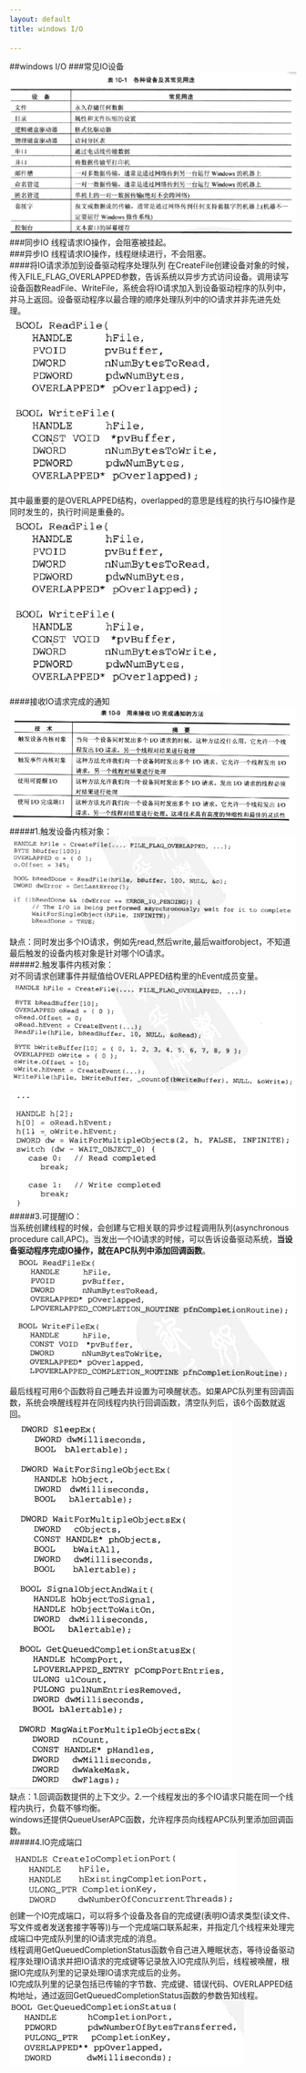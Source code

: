 ```yaml
---
layout: default
title: windows I/O

---
```

##windows I/O
###常见IO设备
![](https://github.com/garydai/garydai.github.com/raw/master/_posts/pic/io.PNG)
###同步IO
线程请求IO操作，会阻塞被挂起。  
###异步IO
线程请求IO操作，线程继续进行，不会阻塞。  
####将IO请求添加到设备驱动程序处理队列
在CreateFile创建设备对象的时候，传入FILE_FLAG_OVERLAPPED参数，告诉系统以异步方式访问设备。调用读写设备函数ReadFile、WriteFile，系统会将IO请求加入到设备驱动程序的队列中，并马上返回。设备驱动程序以最合理的顺序处理队列中的IO请求并非先进先处理。        
![](https://github.com/garydai/garydai.github.com/raw/master/_posts/pic/readfile.PNG)  
其中最重要的是OVERLAPPED结构，overlapped的意思是线程的执行与IO操作是同时发生的，执行时间是重叠的。  
![](https://github.com/garydai/garydai.github.com/raw/master/_posts/pic/readfile.PNG)    
####接收IO请求完成的通知  
![](https://github.com/garydai/garydai.github.com/raw/master/_posts/pic/iocomplete.PNG)   
#####1.触发设备内核对象：  
![](https://github.com/garydai/garydai.github.com/raw/master/_posts/pic/ioc1.PNG)   
缺点：同时发出多个IO请求，例如先read,然后write,最后waitforobject，不知道最后触发的设备内核对象是针对哪个IO请求。  
#####2.触发事件内核对象：	
对不同请求创建事件并赋值给OVERLAPPED结构里的hEvent成员变量。  
![](https://github.com/garydai/garydai.github.com/raw/master/_posts/pic/ioc2_1.PNG)  
![](https://github.com/garydai/garydai.github.com/raw/master/_posts/pic/ioc2_2.PNG)  
#####3.可提醒IO：		
当系统创建线程的时候，会创建与它相关联的异步过程调用队列(asynchronous procedure call,APC)。当发出一个IO请求的时候，可以告诉设备驱动系统，**当设备驱动程序完成IO操作，就在APC队列中添加回调函数**。  
![](https://github.com/garydai/garydai.github.com/raw/master/_posts/pic/ioc3.PNG)   
最后线程可用6个函数将自己睡去并设置为可唤醒状态。如果APC队列里有回调函数，系统会唤醒线程并在同线程内执行回调函数，清空队列后，该6个函数就返回。  
![](https://github.com/garydai/garydai.github.com/raw/master/_posts/pic/ioc3_1.PNG)   
缺点：1.回调函数提供的上下文少。2.一个线程发出的多个IO请求只能在同一个线程内执行，负载不够均衡。  
windows还提供QueueUserAPC函数，允许程序员向线程APC队列里添加回调函数。  
#####4.IO完成端口   
![](https://github.com/garydai/garydai.github.com/raw/master/_posts/pic/ioc4.PNG)   
创建一个IO完成端口，可以将多个设备及各自的完成键(表明IO请求类型(读文件、写文件或者发送套接字等等))与一个完成端口联系起来，并指定几个线程来处理完成端口中完成队列里的IO请求完成的消息。  
线程调用GetQueuedCompletionStatus函数令自己进入睡眠状态，等待设备驱动程序处理IO请求并把IO请求的完成键等记录放入IO完成队列后，线程被唤醒，根据IO完成队列里的记录处理IO请求完成后的业务。  
IO完成队列里的记录包括已传输的字节数、完成键、错误代码、OVERLAPPED结构地址，通过返回GetQueuedCompletionStatus函数的参数告知线程。    
![](https://github.com/garydai/garydai.github.com/raw/master/_posts/pic/ioc4_1.PNG)   




